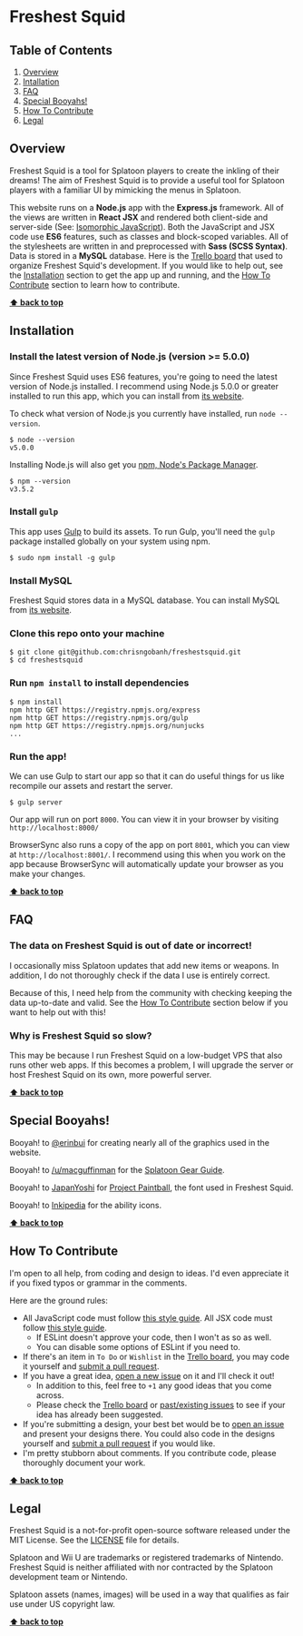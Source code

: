 # Freshest Squid

## Table of Contents

1. [Overview](#overview)
1. [Intallation](#installation)
1. [FAQ](#faq)
1. [Special Booyahs!](#special-booyahs)
1. [How To Contribute](#how-to-contribute)
1. [Legal](#legal)

## Overview

Freshest Squid is a tool for Splatoon players to create the inkling of their dreams!
The aim of Freshest Squid is to provide a useful tool for Splatoon players with a familiar UI by mimicking the menus in Splatoon.

This website runs on a **Node.js** app with the **Express.js** framework. All of the views are written in **React JSX** and rendered both client-side and server-side (See: [Isomorphic JavaScript](https://strongloop.com/strongblog/node-js-react-isomorphic-javascript-why-it-matters/)). Both the JavaScript and JSX code use **ES6** features, such as classes and block-scoped variables. All of the stylesheets are written in and preprocessed with **Sass (SCSS Syntax)**. Data is stored in a **MySQL** database. Here is the [Trello board](https://trello.com/b/IGvXO35z/freshest-squid) that used to organize Freshest Squid's development. If you would like to help out, see the [Installation](#installation) section to get the app up and running, and the [How To Contribute](#how-to-contribute) section to learn how to contribute.

**[⬆ back to top](#table-of-contents)**

## Installation

### Install the latest version of Node.js (version >= 5.0.0)

Since Freshest Squid uses ES6 features, you're going to need the latest version of Node.js installed. I recommend using Node.js 5.0.0 or greater installed to run this app, which you can install from [its website](https://nodejs.org/en/).

To check what version of Node.js you currently have installed, run `node --version`.

```
$ node --version
v5.0.0
```

Installing Node.js will also get you [npm, Node's Package Manager](https://www.npmjs.com/).
```
$ npm --version
v3.5.2
```

### Install `gulp`

This app uses [Gulp](http://gulpjs.com/) to build its assets. To run Gulp, you'll need the `gulp` package installed globally on your system using npm.

```
$ sudo npm install -g gulp

```

### Install MySQL

Freshest Squid stores data in a MySQL database. You can install MySQL from [its website](http://www.mysql.com/).

### Clone this repo onto your machine

```
$ git clone git@github.com:chrisngobanh/freshestsquid.git
$ cd freshestsquid
```

### Run `npm install` to install dependencies

```
$ npm install
npm http GET https://registry.npmjs.org/express
npm http GET https://registry.npmjs.org/gulp
npm http GET https://registry.npmjs.org/nunjucks
...
```

### Run the app!

We can use Gulp to start our app so that it can do useful things for us like recompile our assets and restart the server.

```
$ gulp server
```

Our app will run on port `8000`. You can view it in your browser by visiting `http://localhost:8000/`

BrowserSync also runs a copy of the app on port `8001`, which you can view at `http://localhost:8001/`. I recommend using this when you work on the app because BrowserSync will automatically update your browser as you make your changes.

**[⬆ back to top](#table-of-contents)**

## FAQ

### The data on Freshest Squid is out of date or incorrect!

I occasionally miss Splatoon updates that add new items or weapons. In addition, I do not thoroughly check if the data I use is entirely correct.

Because of this, I need help from the community with checking keeping the data up-to-date and valid. See the [How To Contribute](#how-to-contribute) section below if you want to help out with this!

### Why is Freshest Squid so slow?

This may be because I run Freshest Squid on a low-budget VPS that also runs other web apps. If this becomes a problem, I will upgrade the server or host Freshest Squid on its own, more powerful server.

**[⬆ back to top](#table-of-contents)**

## Special Booyahs!

Booyah! to [@erinbui](https://github.com/erinbui) for creating nearly all of the graphics used in the website.

Booyah! to [/u/macguffinman](https://www.reddit.com/user/macguffinman) for the [Splatoon Gear Guide](https://docs.google.com/spreadsheets/d/1mE97vf8FxdfvR6pt7tFvYXkYGSZGg4AsrTI_2veUlbs/).

Booyah! to [JapanYoshi](http://japanyoshi.tumblr.com/) for [Project Paintball](http://fizzystack.web.fc2.com/paintball.html), the font used in Freshest Squid.

Booyah! to [Inkipedia](http://splatoonwiki.org/wiki) for the ability icons.

**[⬆ back to top](#table-of-contents)**

## How To Contribute

I'm open to all help, from coding and design to ideas. I'd even appreciate it if you fixed typos or grammar in the comments.

Here are the ground rules:

* All JavaScript code must follow [this style guide](https://github.com/airbnb/javascript). All JSX code must follow [this style guide](https://github.com/airbnb/javascript/tree/master/react).
  * If ESLint doesn't approve your code, then I won't as so as well.
  * You can disable some options of ESLint if you need to.
* If there's an item in `To Do` or `Wishlist` in the [Trello board](https://trello.com/b/IGvXO35z/freshest-squid), you may code it yourself and [submit a pull request](https://github.com/chrisngobanh/freshestsquid/compare).
* If you have a great idea, [open a new issue](https://github.com/chrisngobanh/freshestsquid/issues/new) on it and I'll check it out!
  * In addition to this, feel free to `+1` any good ideas that you come across.
  * Please check the [Trello board](https://trello.com/b/IGvXO35z/freshest-squid) or [past/existing issues](https://github.com/chrisngobanh/freshestsquid/issues?utf8=%E2%9C%93&q=is%3Aissue) to see if your idea has already been suggested.
* If you're submitting a design, your best bet would be to [open an issue](https://github.com/chrisngobanh/freshestsquid/issues?utf8=%E2%9C%93&q=is%3Aissue) and present your designs there. You could also code in the designs yourself and [submit a pull request](https://github.com/chrisngobanh/freshestsquid/compare) if you would like.
* I'm pretty stubborn about comments. If you contribute code, please thoroughly document your work.

**[⬆ back to top](#table-of-contents)**

## Legal

Freshest Squid is a not-for-profit open-source software released under the MIT License. See the [LICENSE](https://github.com/chrisngobanh/freshestsquid/blob/master/LICENSE) file for details.

Splatoon and Wii U are trademarks or registered trademarks of Nintendo. Freshest Squid is neither affiliated with nor contracted by the Splatoon development team or Nintendo.

Splatoon assets (names, images) will be used in a way that qualifies as fair use under US copyright law.

**[⬆ back to top](#table-of-contents)**
